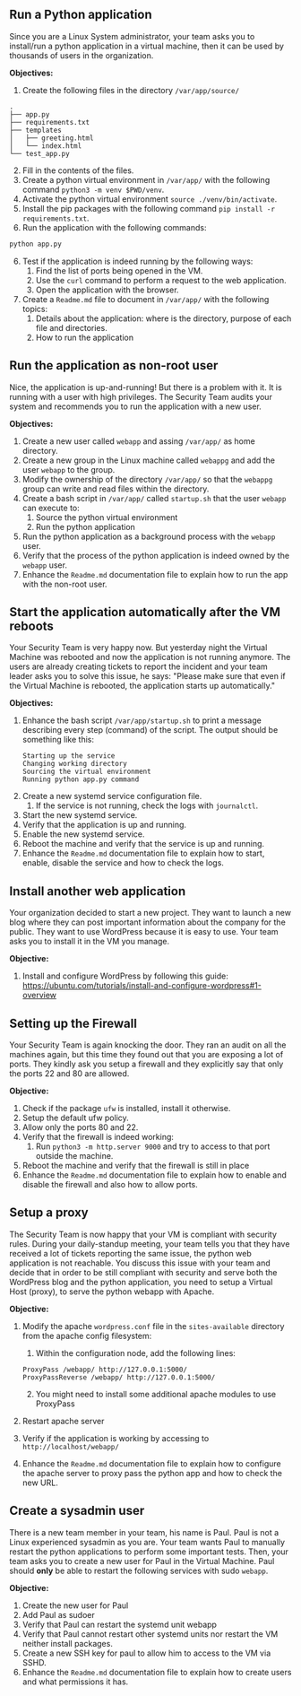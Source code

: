 ## Run a Python application

Since you are a Linux System administrator, your team asks you to install/run a python application in a virtual machine, then it can be used by thousands of users in the organization.

**Objectives:**

1. Create the following files in the directory `/var/app/source/`

```
.
├── app.py
├── requirements.txt
├── templates
│   ├── greeting.html
│   └── index.html
└── test_app.py
```

2. Fill in the contents of the files.
3. Create a python virtual environment in `/var/app/` with the following command `python3 -m venv $PWD/venv`.
4. Activate the python virtual environment `source ./venv/bin/activate`.
4. Install the pip packages with the following command `pip install -r requirements.txt`.
5. Run the application with the following commands:

```bash
python app.py
```

6. Test if the application is indeed running by the following ways:
    1. Find the list of ports being opened in the VM.
    2. Use the `curl` command to perform a request to the web application.
    3. Open the application with the browser.
7. Create a `Readme.md` file to document in `/var/app/` with the following topics:
    1. Details about the application: where is the directory, purpose of each file and directories.
    2. How to run the application

## Run the application as non-root user

Nice, the application is up-and-running! But there is a problem with it. It is running with a user with high privileges.
The Security Team audits your system and recommends you to run the application with a new user.

**Objectives:**

1. Create a new user called `webapp` and assing `/var/app/` as home directory.
2. Create a new group in the Linux machine called `webappg` and add the user `webapp` to the group.
3. Modify the ownership of the directory `/var/app/` so that the `webappg` group can write and read files within the directory.
4. Create a bash script in `/var/app/` called `startup.sh` that the user `webapp` can execute to:
    1. Source the python virtual environment
    2. Run the python application
5. Run the python application as a background process with the `webapp` user.
6. Verify that the process of the python application is indeed owned by the `webapp` user.
7. Enhance the `Readme.md` documentation file to explain how to run the app with the non-root user.


## Start the application automatically after the VM reboots

Your Security Team is very happy now. But yesterday night the Virtual Machine was rebooted and now the application is not running anymore. The users are already creating tickets to report the incident and your team leader asks you to solve this issue, he says: "Please make sure that even if the Virtual Machine is rebooted, the application starts up automatically."

**Objectives:**

1. Enhance the bash script `/var/app/startup.sh` to print a message describing every step (command) of the script. The output should be something like this:
    ```
    Starting up the service
    Changing working directory
    Sourcing the virtual environment
    Running python app.py command
    ```
1. Create a new systemd service configuration file.
    1. If the service is not running, check the logs with `journalctl`.
2. Start the new systemd service.
3. Verify that the application is up and running.
4. Enable the new systemd service.
5. Reboot the machine and verify that the service is up and running.
6. Enhance the `Readme.md` documentation file to explain how to start, enable, disable the service and how to check the logs.

## Install another web application

Your organization decided to start a new project. They want to launch a new blog where they can post important information about the company for the public. They want to use WordPress because it is easy to use. Your team asks you to install it in the VM you manage.

**Objective:**

1. Install and configure WordPress by following this guide: https://ubuntu.com/tutorials/install-and-configure-wordpress#1-overview

## Setting up the Firewall

Your Security Team is again knocking the door. They ran an audit on all the machines again, but this time they found out that you are exposing a lot of ports. They kindly ask you setup a firewall and they explicitly say that only the ports 22 and 80 are allowed.

**Objective:**

1. Check if the package `ufw` is installed, install it otherwise.
2. Setup the default ufw policy.
3. Allow only the ports 80 and 22.
4. Verify that the firewall is indeed working:
    1. Run `python3 -m http.server 9000` and try to access to that port outside the machine.
5. Reboot the machine and verify that the firewall is still in place
6. Enhance the `Readme.md` documentation file to explain how to enable and disable the firewall and also how to allow ports.

## Setup a proxy

The Security Team is now happy that your VM is compliant with security rules. During your daily-standup meeting, your team tells you that they have received a lot of tickets reporting the same issue, the python web application is not reachable. You discuss this issue with your team and decide that in order to be still compliant with security and serve both the WordPress blog and the python application, you need to setup a Virtual Host (proxy), to serve the python webapp with Apache.

**Objective:**

1. Modify the apache `wordpress.conf` file in the `sites-available` directory from the apache config filesystem:
    1. Within the <VirtualHost> configuration node, add the following lines:

    ```
    ProxyPass /webapp/ http://127.0.0.1:5000/
    ProxyPassReverse /webapp/ http://127.0.0.1:5000/
    ```
    2. You might need to install some additional apache modules to use ProxyPass
2. Restart apache server
3. Verify if the application is working by accessing to `http://localhost/webapp/`
4. Enhance the `Readme.md` documentation file to explain how to configure the apache server to proxy pass the python app and how to check the new URL.


## Create a sysadmin user

There is a new team member in your team, his name is Paul. Paul is not a Linux experienced sysadmin as you are. Your team wants Paul to manually restart the python applications to perform some important tests. Then, your team asks you to create a new user for Paul in the Virtual Machine. Paul should **only** be able to restart the following services with sudo `webapp`.

**Objective:**

1. Create the new user for Paul
2. Add Paul as sudoer
3. Verify that Paul can restart the systemd unit webapp
4. Verify that Paul cannot restart other systemd units nor restart the VM neither install packages.
5. Create a new SSH key for paul to allow him to access to the VM via SSHD.
6. Enhance the `Readme.md` documentation file to explain how to create users and what permissions it has.
